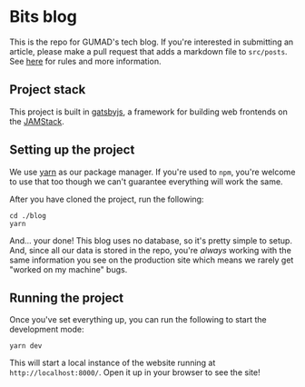 # Bits blog

This is the repo for GUMAD's tech blog. If you're interested in submitting an article, please make a pull request that adds a markdown file to `src/posts`. See [here](http://blog.gumad.club/publishing) for rules and more information.

## Project stack 

This project is built in [gatsbyjs](https://www.gatsbyjs.org/), a framework for building web frontends on the [JAMStack](https://jamstack.org/).

## Setting up the project 

We use [yarn](https://yarnpkg.com/en/) as our package manager. If you're used to `npm`, you're welcome to use that too though we can't guarantee everything will work the same.

After you have cloned the project, run the following:

```
cd ./blog
yarn
```

And... your done! This blog uses no database, so it's pretty simple to setup. And, since all our data is stored in the repo, you're *always* working with the same information you see on the production site which means we rarely get "worked on my machine" bugs. 

## Running the project 

Once you've set everything up, you can run the following to start the development mode:

```
yarn dev
```

This will start a local instance of the website running at `http://localhost:8000/`. Open it up in your browser to see the site! 